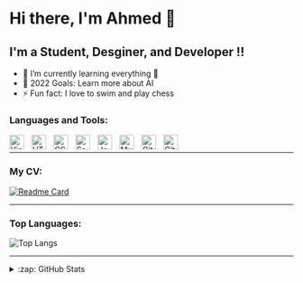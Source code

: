 # Hi there, I'm Ahmed 👋 

## I'm a Student, Desginer, and Developer !!

- 🌱 I’m currently learning everything 🤣
- 🥅 2022 Goals: Learn more about AI
- ⚡ Fun fact: I love to swim and play chess

### Languages and Tools:

<img align="left" alt="Visual Studio Code" width="26px" src="https://cdn.jsdelivr.net/gh/devicons/devicon/icons/vscode/vscode-original.svg" style="padding-right:10px;" />
<img align="left" alt="HTML5" width="26px" src="https://cdn.jsdelivr.net/gh/devicons/devicon/icons/html5/html5-original.svg" style="padding-right:10px;" />
<img align="left" alt="CSS3" width="26px" src="https://cdn.jsdelivr.net/gh/devicons/devicon/icons/css3/css3-original.svg" style="padding-right:10px;" />
<img align="left" alt="Sass" width="26px" src="https://cdn.jsdelivr.net/gh/devicons/devicon/icons/sass/sass-original.svg" style="padding-right:10px;" />
<img align="left" alt="JavaScript" width="26px" src="https://cdn.jsdelivr.net/gh/devicons/devicon/icons/javascript/javascript-original.svg" style="padding-right:10px;" />
<img align="left" alt="MySQL" width="26px" src="https://cdn.jsdelivr.net/gh/devicons/devicon/icons/mysql/mysql-original.svg" style="padding-right:10px;" />
<img align="left" alt="Git" width="26px" src="https://cdn.jsdelivr.net/gh/devicons/devicon/icons/git/git-original.svg" style="padding-right:10px;" />
<img align="left" alt="GitHub" width="26px" src="https://user-images.githubusercontent.com/3369400/139448065-39a229ba-4b06-434b-bc67-616e2ed80c8f.png" style="padding-right:10px;" />

<br />

---

### My CV:

[![Readme Card](https://github-readme-stats.vercel.app/api/pin/?username=Ahmed-Kandeil&repo=My-CV)](https://github.com/Ahmed-Kandeil/My-CV)

---

### Top Languages:

![Top Langs](https://github-readme-stats.vercel.app/api/top-langs/?username=Ahmed-Kandeil)

---

<details>
  <summary>:zap: GitHub Stats</summary>
<br />
  <img align="left" alt="Ahmed Kandil GitHub Stats" src="https://github-readme-stats.vercel.app/api?username=Ahmed-Kandeil&show_icons=true&hide_border=false&title_color=1273EB&icon_color=26C196" />
</details>
